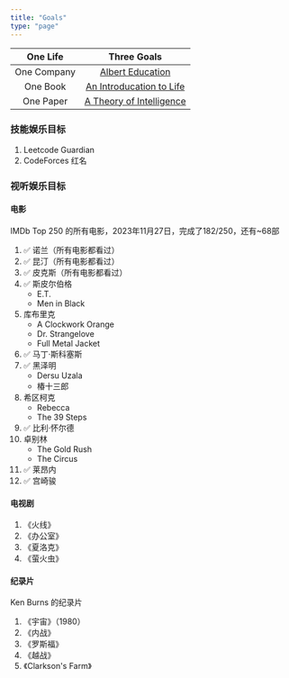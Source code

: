 ```yaml
---
title: "Goals"
type: "page"
---
```


|One Life    | Three Goals                                |
|:-----:|:----:|
|One Company | [Albert Education](http://albert.education)|
|One Book    | [An Introducation to Life](./life)         |
|One Paper   | [A Theory of Intelligence](./ai)           |

### 技能娱乐目标

1. Leetcode Guardian
1. CodeForces 红名

### 视听娱乐目标

#### 电影

IMDb Top 250 的所有电影，2023年11月27日，完成了182/250，还有~68部

1. ✅ 诺兰（所有电影都看过）
1. ✅ 昆汀（所有电影都看过）
1. ✅ 皮克斯（所有电影都看过）
1. ✅ 斯皮尔伯格
    - E.T.
    - Men in Black
1. 库布里克
    - A Clockwork Orange 
    - Dr. Strangelove
    - Full Metal Jacket 
1. ✅ 马丁·斯科塞斯
1. ✅ 黑泽明
    - Dersu Uzala
    - 椿十三郎
1. 希区柯克
    - Rebecca
    - The 39 Steps
1. ✅ 比利·怀尔德
1. 卓别林
    - The Gold Rush
    - The Circus
1. ✅ 莱昂内
1. ✅ 宫崎骏

#### 电视剧

1. 《火线》
1. 《办公室》
1. 《夏洛克》
1. 《萤火虫》

#### 纪录片

Ken Burns 的纪录片

1. 《宇宙》（1980）
1. 《内战》
1. 《罗斯福》
1. 《越战》
1. 《Clarkson's Farm》

